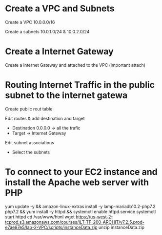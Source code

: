 # Create a VPC and Subnets

Create a VPC 10.0.0.0/16

Create a subnets 10.0.1.0/24 & 10.0.2.0/24

# Create a Internet Gateway

Create a internet Gateway and attached to the VPC (important attach)

# Routing Internet Traffic in the public subnet to the internet gatewa

Create public rout table

Edit routes & add destination and target
* Destination 0.0.0.0 -> all the trafic
* Target -> Internet Gateway

Edit subnet associations 
* Select the subnets

# To connect to your EC2 instance and install the Apache web server with PHP

yum update -y &&
amazon-linux-extras install -y lamp-mariadb10.2-php7.2 php7.2 &&
yum install -y httpd &&
systemctl enable httpd.service
systemctl start httpd
cd /var/www/html
wget  https://us-west-2-tcprod.s3.amazonaws.com/courses/ILT-TF-200-ARCHIT/v7.2.5.prod-e7ae97e5/lab-2-VPC/scripts/instanceData.zip
unzip instanceData.zip

